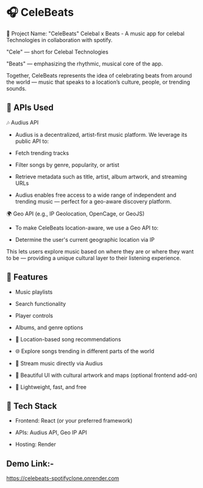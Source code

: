 # 🎧 CeleBeats

🌟 Project Name: "CeleBeats"
 Celebal x Beats - A music app for celebal Technologies in collaboration with spotify.

"Cele" — short for Celebal Technologies

"Beats" — emphasizing the rhythmic, musical core of the app.

Together, CeleBeats represents the idea of celebrating beats from around the world — music that speaks to a location’s culture, people, or trending sounds.

## 🔌 APIs Used
🎶 Audius API
- Audius is a decentralized, artist-first music platform. We leverage its public API to:

- Fetch trending tracks

- Filter songs by genre, popularity, or artist

- Retrieve metadata such as title, artist, album artwork, and streaming URLs

- Audius enables free access to a wide range of independent and trending music — perfect for a geo-aware discovery platform.

🌍 Geo API (e.g., IP Geolocation, OpenCage, or GeoJS)
- To make CeleBeats location-aware, we use a Geo API to:

- Determine the user's current geographic location via IP


This lets users explore music based on where they are or where they want to be — providing a unique cultural layer to their listening experience.

## 🚀 Features

-  Music playlists

-  Search functionality

-  Player controls

-  Albums, and genre options

- 📍 Location-based song recommendations

- 🌐 Explore songs trending in different parts of the world

- 🎵 Stream music directly via Audius

- 🎨 Beautiful UI with cultural artwork and maps (optional frontend add-on)

- 📁 Lightweight, fast, and free

## 🔧 Tech Stack
- Frontend: React (or your preferred framework)

- APIs: Audius API, Geo IP API

- Hosting: Render



## Demo Link:-
 https://celebeats-spotifyclone.onrender.com
